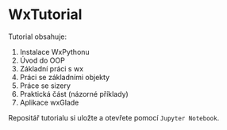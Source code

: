 # WxTutorial
Tutorial obsahuje:
1. Instalace WxPythonu
2. Úvod do OOP
3. Základní práci s wx
4. Práci se základními objekty
5. Práce se sizery
6. Praktická část (názorné příklady)
7. Aplikace wxGlade

Repositář tutorialu si uložte a otevřete pomocí `Jupyter Notebook`.
